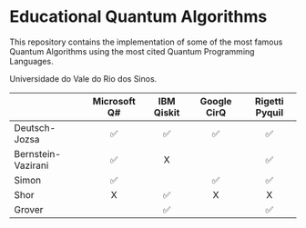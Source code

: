 # Educational Quantum Algorithms

This repository contains the implementation of some of the most famous Quantum Algorithms using the most cited Quantum Programming Languages.


Universidade do Vale do Rio dos Sinos.



|                     |  Microsoft Q#  |  IBM Qiskit    |  Google CirQ   |  Rigetti Pyquil|
| ------------------- | :------------: | :------------: | :------------: | :------------: |
|  Deutsch-Jozsa      |      ✅       |      ✅       |      ✅           |      ✅        |
|  Bernstein-Vazirani |      ✅       |       X        |                 |      ✅       |
|  Simon              |      ✅       |                |      ✅          |       ✅        |
|  Shor               |  		X	        |      ✅       |         X         |         X       |
|  Grover             |  			        |      ✅       |                    |      ✅       | 
